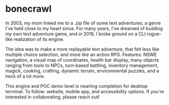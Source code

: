 # bonecrawl

In 2003, my mom linked me to a .zip file of some text adventures, a genre I've held close to my heart since. For many years, I've dreamed of building my own text adventure game, and in 2019, I broke ground on a CLI rogue-like realization of its engine. 

The idea was to make a more replayable text adventure, that felt less like multiple choice selection, and more like an action RPG. Features: NSWE navigation, a visual map of coordinates, health bar display, many objects ranging from tools to NPCs, turn-based battling, inventory management, magick, cooking, crafting, dynamic terrain, environmental puzzles, and a heck of a lot more. 

This engine and POC demo level is nearling completion for desktop terminal. To follow: website, mobile app, and accessibility options. If you're interested in collaborating, please reach out! 
